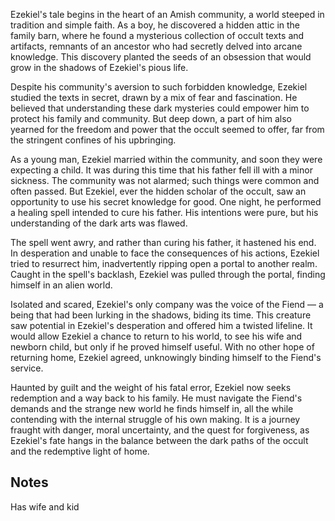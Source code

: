 Ezekiel's tale begins in the heart of an Amish community, a world steeped in tradition and simple faith. As a boy, he discovered a hidden attic in the family barn, where he found a mysterious collection of occult texts and artifacts, remnants of an ancestor who had secretly delved into arcane knowledge. This discovery planted the seeds of an obsession that would grow in the shadows of Ezekiel's pious life.

Despite his community's aversion to such forbidden knowledge, Ezekiel studied the texts in secret, drawn by a mix of fear and fascination. He believed that understanding these dark mysteries could empower him to protect his family and community. But deep down, a part of him also yearned for the freedom and power that the occult seemed to offer, far from the stringent confines of his upbringing.

As a young man, Ezekiel married within the community, and soon they were expecting a child. It was during this time that his father fell ill with a minor sickness. The community was not alarmed; such things were common and often passed. But Ezekiel, ever the hidden scholar of the occult, saw an opportunity to use his secret knowledge for good. One night, he performed a healing spell intended to cure his father. His intentions were pure, but his understanding of the dark arts was flawed.

The spell went awry, and rather than curing his father, it hastened his end. In desperation and unable to face the consequences of his actions, Ezekiel tried to resurrect him, inadvertently ripping open a portal to another realm. Caught in the spell's backlash, Ezekiel was pulled through the portal, finding himself in an alien world.

Isolated and scared, Ezekiel's only company was the voice of the Fiend — a being that had been lurking in the shadows, biding its time. This creature saw potential in Ezekiel's desperation and offered him a twisted lifeline. It would allow Ezekiel a chance to return to his world, to see his wife and newborn child, but only if he proved himself useful. With no other hope of returning home, Ezekiel agreed, unknowingly binding himself to the Fiend's service.

Haunted by guilt and the weight of his fatal error, Ezekiel now seeks redemption and a way back to his family. He must navigate the Fiend's demands and the strange new world he finds himself in, all the while contending with the internal struggle of his own making. It is a journey fraught with danger, moral uncertainty, and the quest for forgiveness, as Ezekiel's fate hangs in the balance between the dark paths of the occult and the redemptive light of home.





## Notes

Has wife and kid




